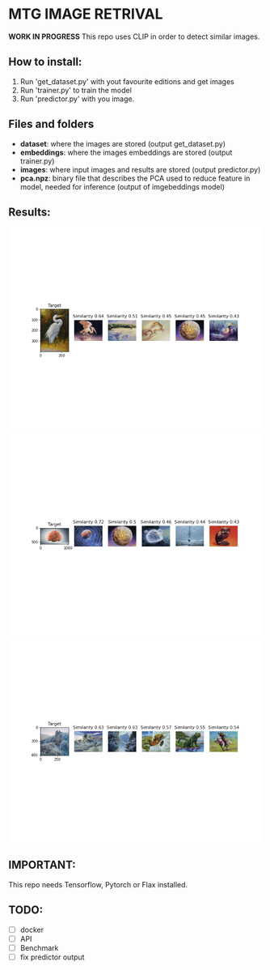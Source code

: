 # MTG IMAGE RETRIVAL
**WORK IN PROGRESS**
This repo uses CLIP in order to detect similar images.

## How to install:
1. Run 'get_dataset.py' with yout favourite editions and get images
2. Run 'trainer.py' to train the model
3. Run 'predictor.py' with you image.

## Files and folders
- **dataset**: where the images are stored (output get_dataset.py)
- **embeddings**: where the images embeddings are stored (output trainer.py)
- **images**: where input images and results are stored (output predictor.py)
- **pca.npz**: binary file that describes the PCA used to reduce feature in model, needed for inference (output of imgebeddings model)

## Results:
![results_1](images/results_1.png)
![results_2](images/results_2.png)
![results_3](images/results_3.png)

## IMPORTANT:
This repo needs Tensorflow, Pytorch or Flax installed.

## TODO:
- [ ] docker
- [ ] API
- [ ] Benchmark
- [ ] fix predictor output

